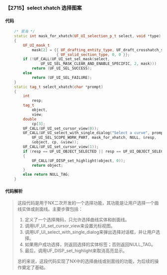 ### 【2715】select xhatch 选择图案

#### 代码

```cpp
    /* 里海 */  
    static int mask_for_xhatch(UF_UI_selection_p_t select, void *type)  
    {  
        UF_UI_mask_t  
            mask[2] = {{ UF_drafting_entity_type, UF_draft_crosshatch_subtype, 0 },  
                       { UF_solid_section_type, 0, 0 }};  
        if (!UF_CALL(UF_UI_set_sel_mask(select,  
                UF_UI_SEL_MASK_CLEAR_AND_ENABLE_SPECIFIC, 2, mask)))  
            return (UF_UI_SEL_SUCCESS);  
        else  
            return (UF_UI_SEL_FAILURE);  
    }  
    static tag_t select_xhatch(char *prompt)  
    {  
        int  
            resp;  
        tag_t  
            object,  
            view;  
        double  
            cp[3];  
        UF_CALL(UF_UI_set_cursor_view(0));  
        UF_CALL(UF_UI_select_with_single_dialog("Select a curve", prompt,  
            UF_UI_SEL_SCOPE_WORK_PART, mask_for_xhatch, NULL, &resp,  
            &object, cp, &view));  
        UF_CALL(UF_UI_set_cursor_view(1));  
        if (resp == UF_UI_OBJECT_SELECTED || resp == UF_UI_OBJECT_SELECTED_BY_NAME)  
        {  
            UF_CALL(UF_DISP_set_highlight(object, 0));  
            return object;  
        }  
        else return NULL_TAG;  
    }

```

#### 代码解析

> 这段代码是用于NX二次开发的一个选择功能，其功能是让用户选择一个曲线实体或剖面线。主要步骤包括：
>
> 1. 定义了一个选择掩码，只允许选择曲线实体和剖面线。
> 2. 调用UF_UI_set_cursor_view来设置光标视图。
> 3. 调用UF_UI_select_with_single_dialog来弹出选择对话框，并让用户选择。
> 4. 如果用户成功选择，则返回选择的实体标签；否则返回NULL_TAG。
> 5. 最后，调用UF_DISP_set_highlight来取消高亮显示。
>
> 总的来说，这段代码实现了NX中的选择曲线或剖面线的功能，为后续的操作奠定了基础。
>
